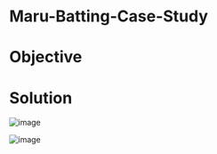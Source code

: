 # Maru-Batting-Case-Study 

# Objective 

# Solution 
![image](https://user-images.githubusercontent.com/86486235/125520145-be7d08aa-9d4c-4b70-b506-4f04e8698bc2.png)

![image]()
